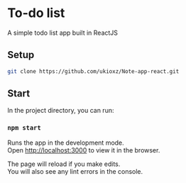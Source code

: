 # To-do list
A simple todo list app built in ReactJS

## Setup
```bash
git clone https://github.com/ukioxz/Note-app-react.git
```
## Start

In the project directory, you can run:

### `npm start`

Runs the app in the development mode.<br>
Open [http://localhost:3000](http://localhost:3000) to view it in the browser.

The page will reload if you make edits.<br>
You will also see any lint errors in the console.
